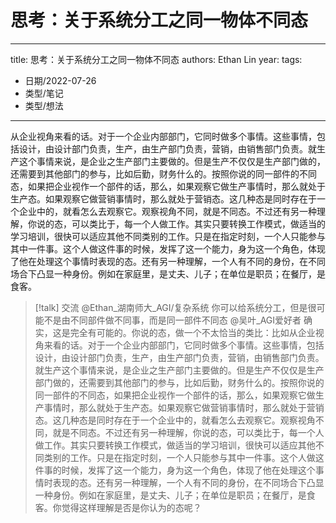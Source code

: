 # 思考：关于系统分工之同一物体不同态


---
title: 思考：关于系统分工之同一物体不同态
authors: Ethan Lin
year:
tags:
  - 日期/2022-07-26 
  - 类型/笔记 
  - 类型/想法 
---





从企业视角来看的话。对于一个企业内部部门，它同时做多个事情。这些事情，包括设计，由设计部门负责，生产，由生产部门负责，营销，由销售部门负责。就生产这个事情来说，是企业之生产部门主要做的。但是生产不仅仅是生产部门做的，还需要到其他部门的参与，比如后勤，财务什么的。按照你说的同一部件的不同态，如果把企业视作一个部件的话，那么，如果观察它做生产事情时，那么就处于生产态。如果观察它做营销事情时，那么就处于营销态。这几种态是同时存在于一个企业中的，就看怎么去观察它。观察视角不同，就是不同态。不过还有另一种理解，你说的态，可以类比于，每一个人做工作。其实只要转换工作模式，做适当的学习培训，很快可以适应其他不同类别的工作。只是在指定时刻，一个人只能参与其中一件事。这个人做这件事的时候，发挥了这一个能力，身为这一个角色，体现了他在处理这个事情时表现的态。还有另一种理解，一个人有不同的身份，在不同场合下凸显一种身份。例如在家庭里，是丈夫、儿子；在单位是职员；在餐厅，是食客。


> [!talk] 交流
@Ethan_湖南师大_AGI/复杂系统 你可以给系统分工，但是很可能不是由不同部件做不同事，而是同一部件不同态
@吴叶_AGI爱好者 确实，这是完全有可能的。你说的态，做一个不太恰当的类比：比如从企业视角来看的话。对于一个企业内部部门，它同时做多个事情。这些事情，包括设计，由设计部门负责，生产，由生产部门负责，营销，由销售部门负责。就生产这个事情来说，是企业之生产部门主要做的。但是生产不仅仅是生产部门做的，还需要到其他部门的参与，比如后勤，财务什么的。按照你说的同一部件的不同态，如果把企业视作一个部件的话，那么，如果观察它做生产事情时，那么就处于生产态。如果观察它做营销事情时，那么就处于营销态。这几种态是同时存在于一个企业中的，就看怎么去观察它。观察视角不同，就是不同态。不过还有另一种理解，你说的态，可以类比于，每一个人做工作。其实只要转换工作模式，做适当的学习培训，很快可以适应其他不同类别的工作。只是在指定时刻，一个人只能参与其中一件事。这个人做这件事的时候，发挥了这一个能力，身为这一个角色，体现了他在处理这个事情时表现的态。还有另一种理解，一个人有不同的身份，在不同场合下凸显一种身份。例如在家庭里，是丈夫、儿子；在单位是职员；在餐厅，是食客。你觉得这样理解是否是你认为的态呢？